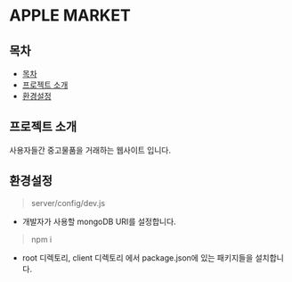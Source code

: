 # APPLE MARKET

## 목차
  - [목차](#목차)
  - [프로젝트 소개](#프로젝트-소개)
  - [환경설정](#환경설정)

## 프로젝트 소개
사용자들간 중고물품을 거래하는 웹사이트 입니다.

## 환경설정
> server/config/dev.js 

- 개발자가 사용할 mongoDB URI를 설정합니다.

> npm i

- root 디렉토리, client 디렉토리 에서 package.json에 있는
패키지들을 설치합니다.

